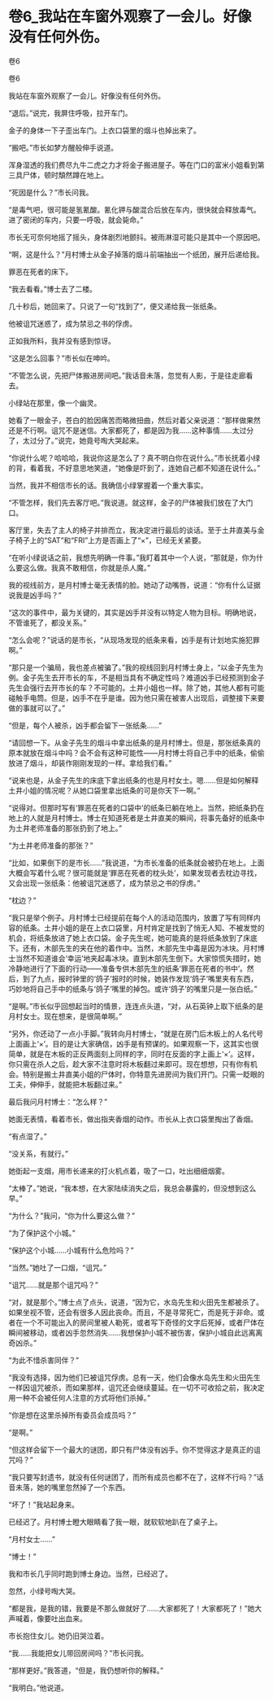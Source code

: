 # 卷6_我站在车窗外观察了一会儿。好像没有任何外伤。

卷6

卷6

我站在车窗外观察了一会儿。好像没有任何外伤。

“退后。”说完，我屏住呼吸，拉开车门。

金子的身体一下子歪出车门。上衣口袋里的烟斗也掉出来了。

“搬吧。”市长如梦方醒般伸手说道。

浑身湿透的我们费尽九牛二虎之力才将金子搬进屋子。等在门口的富米小姐看到第三具尸体，顿时頽然蹲在地上。

“死因是什么？”市长问我。

“是毒气吧，很可能是氢氰酸。氰化钾与酸混合后放在车内，很快就会释放毒气。进了密闭的车内，只要一呼吸，就会毙命。”

市长无可奈何地摇了摇头，身体剧烈地颤抖。被雨淋湿可能只是其中一个原因吧。

“啊，这是什么？”月村博士从金子掉落的烟斗前端抽出一个纸团，展开后递给我。

罪恶在死者的床下。

“我去看看。”博士去了二楼。

几十秒后，她回来了。只说了一句“找到了”，便又递给我一张纸条。

他被诅咒迷惑了，成为禁忌之书的俘虏。

正如我所料，我并没有感到惊讶。

“这是怎么回事？”市长似在呻吟。

“不管怎么说，先把尸体搬进房间吧。”我话音未落，忽觉有人影，于是往走廊看去。

小绿站在那里，像一个幽灵。

她看了一眼金子，苍白的脸因痛苦而略微扭曲，然后对着父亲说道：“那样做果然还是不行啊。诅咒不是迷信。大家都死了，都是因为我……这种事情……太过分了，太过分了。”说完，她竟号啕大哭起来。

“你说什么呢？哈哈哈，我说你这是怎么了？真不明白你在说什么。”市长抚着小绿的背，看着我，不好意思地笑道，“她像是吓到了，连她自己都不知道在说什么。”

当然，我并不相信市长的话。我确信小绿掌握着一个重大事实。

“不管怎样，我们先去客厅吧。”我说道。就这样，金子的尸体被我们放在了大门口。

客厅里，失去了主人的椅子并排而立，我决定进行最后的谈话。至于土井直美与金子椅子上的“SAT”和“FRI”上方是否画上了“×”，已经无关紧要。

“在听小绿说话之前，我想先明确一件事。”我盯着其中一个人说，“那就是，你为什么要这么做。我真不敢相信，你就是杀人魔。”

我的视线前方，是月村博士毫无表情的脸。她动了动嘴唇，说道：“你有什么证据说我是凶手吗？”

“这次的事件中，最为关键的，其实是凶手并没有以特定人物为目标。明确地说，不管谁死了，都没关系。”

“怎么会呢？”说话的是市长，“从现场发现的纸条来看，凶手是有计划地实施犯罪啊。”

“那只是一个骗局，我也差点被骗了。”我的视线回到月村博士身上，“以金子先生为例。金子先生去开市长的车，不是相当具有不确定性吗？难道凶手已经预测到金子先生会强行去开市长的车？不可能的。土井小姐也一样。除了她，其他人都有可能碰触手电筒。但是，凶手不在乎是谁。因为他只需在被害人出现后，调整接下来要做的事就可以了。”

“但是，每个人被杀，凶手都会留下一张纸条……”

“请回想一下。从金子先生的烟斗中拿出纸条的是月村博士。但是，那张纸条真的原本就放在烟斗中吗？会不会有这种可能性——月村博士将自己手中的纸条，偷偷放进了烟斗，却装作刚刚发现的一样。拿给我们看。”

“说来也是，从金子先生的床底下拿出纸条的也是月村女士。嗯……但是如何解释土井小姐的情况呢？从她口袋里拿出纸条的可是你天下一啊。”

“说得对。但那时写有‘罪恶在死者的口袋中’的纸条已躺在地上。当然，把纸条扔在地上的人就是月村博士。博士在知道死者是土井直美的瞬间，将事先备好的纸条中为土井老师准备的那张扔到了地上。”

“为土井老师准备的那张？”

“比如，如果倒下的是市长……”我说道，“为市长准备的纸条就会被扔在地上。上面大概会写着什么呢？很可能就是‘罪恶在死者的枕头处’，如果发现者去枕边寻找，又会出现一张纸条：他被诅咒迷惑了，成为禁忌之书的俘虏。”

“枕边？”

“我只是举个例子。月村博士已经提前在每个人的活动范围内，放置了写有同样内容的纸条。土井小姐的是在上衣口袋里，月村肯定是找到了悄无人知、不被发觉的机会，将纸条放进了她上衣口袋。金子先生呢，她可能真的是将纸条放到了床底下。还有，木部先生的夹在他的着作中。当然，木部先生中毒是因为冰块。月村博士当然不知道谁会‘幸运’地夹起毒冰块。直到木部先生倒下。大家惊慌失措时，她冷静地进行了下面的行动——准备专供木部先生的纸条‘罪恶在死者的书中’。然后，到了九点，报时钟里的‘鸽子’报时的时候，她装作发现‘鸽子’嘴里夹有东西，巧妙地将自己手中的纸条与‘鸽子’嘴里的掉包。或许‘鸽子’的嘴里只是一张白纸。”

“是啊。”市长似乎回想起当时的情景，连连点头道，“对，从石英钟上取下纸条的是月村女士。现在想来，是很简单啊。”

“另外，你还动了一点小手脚。”我转向月村博士，“就是在房门后木板上的人名代号上面画上‘×’。目的是让大家确信，凶手是有预谋的。如果观察一下，这其实也很简单，就是在木板的正反两面刻上同样的字，同时在反面的字上画上‘×’。这样，你只需在杀人之后，趁大家不注意时将木板翻过来即可。现在想想，只有你有机会。特别是搬土井直美小姐的尸体时，你特意先进房间为我们开门。只需一眨眼的工夫，伸伸手，就能把木板翻过来。”

最后我问月村博士：“怎么样？”

她面无表情，看着市长，做出指夹香烟的动作。市长从上衣口袋里掏出了香烟。

“有点湿了。”

“没关系，有就行。”

她衘起一支烟，用市长递来的打火机点着，吸了一口，吐出细细烟雾。

“太棒了。”她说，“我本想，在大家陆续消失之后，我总会暴露的，但没想到这么早。”

“为什么？”我问，“你为什么要这么做？”

“为了保护这个小城。”

“保护这个小城……小城有什么危险吗？”

“当然。”她吐了一口烟，“诅咒。”

“诅咒……就是那个诅咒吗？”

“对，就是那个。”博士点了点头，说道，“因为它，水岛先生和火田先生都被杀了。如果坐视不管，还会有很多人因此丧命。而且，不是寻常死亡，而是死于非命。或者在一个不可能出入的房间里被人勒死，或者写下奇怪的文字后死掉，或者尸体在瞬间被移动，或者凶手忽然消失……我想保护小城不被伤害，保护小城自此远离离奇凶杀。”

“为此不惜杀害同伴？”

“我没有选择，因为他们已被诅咒俘虏。总有一天，他们会像水岛先生和火田先生一样因诅咒被杀，而如果那样，诅咒还会继续蔓延。在一切不可收拾之前，我决定用一种不会被任何人注意的方式将他们杀掉。”

“你是想在这里杀掉所有委员会成员吗？”

“是啊。”

“但这样会留下一个最大的谜团，即只有尸体没有凶手。你不觉得这才是真正的诅咒吗？”

“我只要写封遗书，就没有任何谜团了，而所有成员也都不在了，这样不行吗？”话音未落，她的嘴里忽然掉了一个东西。

“坏了！”我站起身来。

已经迟了。月村博士瞪大眼睛看了我一眼，就软软地趴在了桌子上。

“月村女士……”

“博士！”

我和市长几乎同时跑到博士身边。当然，已经迟了。

忽然，小绿号啕大哭。

“都是我，是我的错，我要是不那么做就好了……大家都死了！大家都死了！”她大声喊着，像要吐出血来。

市长抱住女儿。她仍旧哭泣着。

“我……我能把女儿带回房间吗？”市长问我。

“那样更好。”我答道，“但是，我仍想听你的解释。”

“我明白。”他说道。